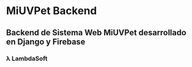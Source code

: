 # MiUVPet Backend
## Backend de Sistema Web MiUVPet desarrollado en Django y Firebase
### λ LambdaSoft
